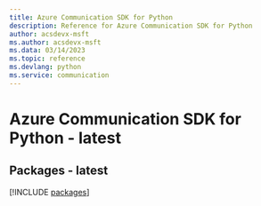 ```yaml
---
title: Azure Communication SDK for Python
description: Reference for Azure Communication SDK for Python
author: acsdevx-msft
ms.author: acsdevx-msft
ms.data: 03/14/2023
ms.topic: reference
ms.devlang: python
ms.service: communication
---
```

# Azure Communication SDK for Python - latest
## Packages - latest
[!INCLUDE [packages](communication-index.md)]
